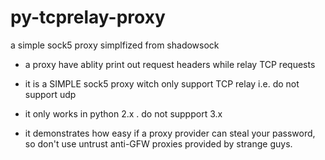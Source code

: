 py-tcprelay-proxy
=================

a simple sock5 proxy simplfized from shadowsock
- a proxy have ablity print out request headers while relay TCP requests

- it is a SIMPLE sock5 proxy witch only support TCP relay i.e. do not support udp
- it only works in python 2.x . do not suppport 3.x
- it demonstrates how easy if a proxy provider can steal your password, so don't use untrust anti-GFW proxies provided by strange guys.
